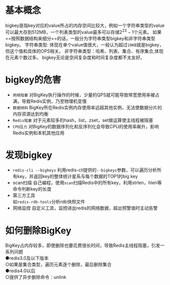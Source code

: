 # 基本概念
bigkey是指key对应的value所占的内存空间比较大，例如一个字符串类型的value可以最大存到512MB，一个列表类型的value最多可以存储$2^{23}-1$个元素。
如果==按照数据结构来细分==的话，一般分为字符串类型bigkey和非字符串类型bigkey。
字符串类型: 体现在单个value值很大，一般认为超过`10KB`就是bigkey，但这个值和具体的OPS相关。
非字符串类型：哈希、列表、集合、有序集合,体现在元素个数过多。
bigkey无论是空间复杂度和时间复杂度都不太友好。

# bigkey的危害
- `网络阻塞`
	对BigKey执行操作的时候，少量的QPS就可能导致带宽使用率被占满，导致Redis实例，乃至物理机变慢  
- `数据倾斜`
	BigKey所在Redis实例内存使用率远超其他实例，无法使数据分片的内存资源达到均衡  
- `Redis阻塞`
	对于元素较多的hash，list，zset，set做运算使主线程被阻塞  
- `CPU压力`
	对BigKey的数据序列化和反序列化会导致CPU的使用率飙升，影响Redis实例和本机其他应用
# 发现bigkey
- `redis-cli --bigkeys`
	利用redis-cli提供的`--bigkeys`参数，可以遍历分析所有key，并返回key的整体统计星系与每个数据的TOP1的big key  
- scan扫描
	自己编程，使用`scan`扫描Redis中的所有key，利用strlen，hlen等命令判断key的长度  
- 第三方工具  
	如`redis-rdb-tools`分析rdb快照文件  
- 网络监控
	自定义工具，监控进出redis的网络数据，超出预警值时主动告警
# 如何删除BigKey  
BigKey占内存较多，即使删除也要花费很长时间，导致Redis主线程阻塞，引发一系列问题  
●redis3.0及以下版本  
○如果是集合类型，遍历元素逐个删除，最后删除集合  
●redis4.0以后  
○提供了异步删除命令：unlink